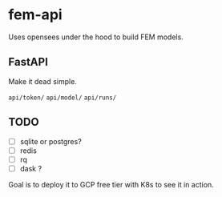 # fem-api

Uses opensees under the hood to build FEM models.

## FastAPI
Make it dead simple.

`api/token/`
`api/model/`
`api/runs/`

## TODO
- [ ] sqlite or postgres?
- [ ] redis
- [ ] rq
- [ ] dask ?

Goal is to deploy it to GCP free tier with K8s to see it in action.